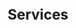 ---
title: Services
_template: samples/services
_fieldset: page
this_page_id: samples-services
this_layout_id: default
---
